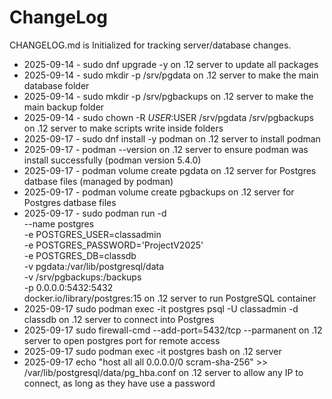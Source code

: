 # ChangeLog

CHANGELOG.md is Initialized for tracking server/database changes.
- 2025-09-14 - sudo dnf upgrade -y on .12 server to update all packages
- 2025-09-14 - sudo mkdir -p /srv/pgdata on .12 server to make the main database folder
- 2025-09-14 - sudo mkdir -p /srv/pgbackups on .12 server to make the main backup folder
- 2025-09-14 - sudo chown -R $USER:$USER /srv/pgdata /srv/pgbackups on .12 server to make scripts write inside folders
- 2025-09-17 - sudo dnf install -y podman on .12 server to install podman
- 2025-09-17 - podman --version on .12 server to ensure podman was install successfully (podman version 5.4.0)
- 2025-09-17 - podman volume create pgdata on .12 server for Postgres datbase files (managed by podman)
- 2025-09-17 - podman volume create pgbackups on .12 server for Postgres datbase files
- 2025-09-17 - sudo podman run -d \
  --name postgres \
  -e POSTGRES_USER=classadmin \
  -e POSTGRES_PASSWORD='ProjectV2025' \
  -e POSTGRES_DB=classdb \
  -v pgdata:/var/lib/postgresql/data \
  -v /srv/pgbackups:/backups \
  -p 0.0.0.0:5432:5432 \
  docker.io/library/postgres:15 on .12 server to run PostgreSQL container
- 2025-09-17 sudo podman exec -it postgres psql -U classadmin -d classdb on .12 server to connect into Postgres
- 2025-09-17 sudo firewall-cmd --add-port=5432/tcp --parmanent on .12 server to open postgres port for remote access
- 2025-09-17 sudo podman exec -it postgres bash on .12 server
- 2025-09-17 echo "host all all 0.0.0.0/0 scram-sha-256" >> /var/lib/postgresql/data/pg_hba.conf on .12 server to allow any IP to connect, as long as they have use a password
  
